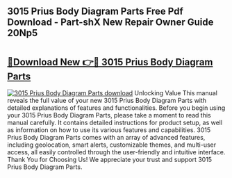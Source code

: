 ## 3015 Prius Body Diagram Parts Free Pdf Download - Part-shX New Repair Owner Guide 20Np5

# <h2><a href="http://dftepx2.blite.top/?on=3015+Prius+Body+Diagram+Parts">🔗Download New 👉🔴 3015 Prius Body Diagram Parts</a></h2>

[![3015 Prius Body Diagram Parts download](https://i.imgur.com/lujVjoI.png)](http://dftepx2.blite.top/?on=3015+Prius+Body+Diagram+Parts)
Unlocking Value This manual reveals the full value of your new 3015 Prius Body Diagram Parts with detailed explanations of features and functionalities. Before you begin using your 3015 Prius Body Diagram Parts, please take a moment to read this manual carefully. It contains detailed instructions for product setup, as well as information on how to use its various features and capabilities. 3015 Prius Body Diagram Parts comes with an array of advanced features, including geolocation, smart alerts, customizable themes, and multi-user access, all easily controlled through the user-friendly and intuitive interface. Thank You for Choosing Us! We appreciate your trust and support 3015 Prius Body Diagram Parts.
